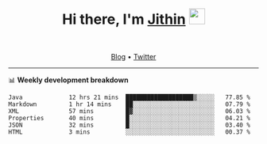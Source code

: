 <h1 align="center">Hi there, I'm <a href="https://jithset.github.io/" target="_blank">Jithin</a> <img
src="https://github.com/blackcater/blackcater/raw/main/images/Hi.gif" height="32" /></h1>

<br />

<p align="center">
  <a href="https://jithset.github.io">Blog</a> •
  <a href="https://twitter.com/jithset">Twitter</a>
</p>

---

📊 **Weekly development breakdown**

<!--START_SECTION:waka-->

```text
Java             12 hrs 21 mins  ███████████████████▒░░░░░   77.85 %
Markdown         1 hr 14 mins    ██░░░░░░░░░░░░░░░░░░░░░░░   07.79 %
XML              57 mins         █▓░░░░░░░░░░░░░░░░░░░░░░░   06.03 %
Properties       40 mins         █░░░░░░░░░░░░░░░░░░░░░░░░   04.21 %
JSON             32 mins         █░░░░░░░░░░░░░░░░░░░░░░░░   03.40 %
HTML             3 mins          ░░░░░░░░░░░░░░░░░░░░░░░░░   00.37 %
```

<!--END_SECTION:waka-->

